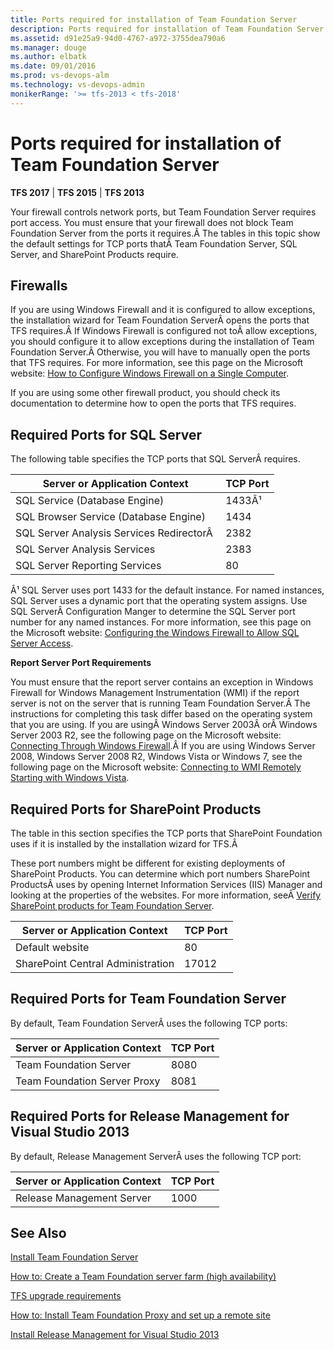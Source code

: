 ```yaml
---
title: Ports required for installation of Team Foundation Server
description: Ports required for installation of Team Foundation Server
ms.assetid: d91e25a9-94d0-4767-a972-3755dea790a6
ms.manager: douge
ms.author: elbatk
ms.date: 09/01/2016
ms.prod: vs-devops-alm
ms.technology: vs-devops-admin
monikerRange: '>= tfs-2013 < tfs-2018'
---
```




# Ports required for installation of Team Foundation Server

**TFS 2017** | **TFS 2015** | **TFS 2013**

Your firewall controls network ports, but Team Foundation Server requires port access. You must ensure that your firewall does not block Team Foundation Server from the ports it requires.Â The tables in this topic show the default settings for TCP ports thatÂ Team Foundation Server, SQL Server, and SharePoint Products require.

## Firewalls

If you are using Windows Firewall and it is configured to allow exceptions, the installation wizard for Team Foundation ServerÂ opens the ports that TFS requires.Â If Windows Firewall is configured not toÂ allow exceptions, you should configure it to allow exceptions during the installation of Team Foundation Server.Â Otherwise, you will have to manually open the ports that TFS requires. For more information, see this page on the Microsoft website: [How to Configure Windows Firewall on a Single Computer](https://technet.microsoft.com/en-us/library/cc875811.aspx).

If you are using some other firewall product, you should check its documentation to determine how to open the ports that TFS requires.

## Required Ports for SQL Server

The following table specifies the TCP ports that SQL ServerÂ requires.

|**Server or Application Context**|**TCP Port**|
|---|---|
|SQL Service (Database Engine)|1433Â¹|
|SQL Browser Service (Database Engine)|1434|
|SQL Server Analysis Services RedirectorÂ |2382|
|SQL Server Analysis Services|2383|
|SQL Server Reporting Services|80|

Â¹ SQL Server uses port 1433 for the default instance. For named instances, SQL Server uses a dynamic port that the operating system assigns. Use SQL ServerÂ Configuration Manger to determine the SQL Server port number for any named instances. For more information, see this page on the Microsoft website: [Configuring the Windows Firewall to Allow SQL Server Access](https://msdn.microsoft.com/en-us/library/cc646023.aspx).

**Report Server Port Requirements**

You must ensure that the report server contains an exception in Windows Firewall for Windows Management Instrumentation (WMI) if the report server is not on the server that is running Team Foundation Server.Â The instructions for completing this task differ based on the operating system that you are using. If you are usingÂ Windows Server 2003Â orÂ Windows Server 2003 R2, see the following page on the Microsoft website: [Connecting Through Windows Firewall](https://msdn.microsoft.com/en-us/library/aa389286(VS.85).aspx).Â If you are using Windows Server 2008, Windows Server 2008 R2, Windows Vista or Windows 7, see the following page on the Microsoft website: [Connecting to WMI Remotely Starting with Windows Vista](https://msdn.microsoft.com/en-us/library/aa822854(VS.85).aspx).

## Required Ports for SharePoint Products

The table in this section specifies the TCP ports that SharePoint Foundation uses if it is installed by the installation wizard for TFS.Â 

These port numbers might be different for existing deployments of SharePoint Products. You can determine which port numbers SharePoint ProductsÂ uses by opening Internet Information Services (IIS) Manager and looking at the properties of the websites. For more information, seeÂ [Verify SharePoint products for Team Foundation Server](../install/sharepoint/verify-sharepoint.md).

|**Server or Application Context**|**TCP Port**|
|---|---|
|Default website|80|
|SharePoint Central Administration|17012|

## Required Ports for Team Foundation Server

By default, Team Foundation ServerÂ uses the following TCP ports:

|**Server or Application Context**|**TCP Port**|
|---|---|
|Team Foundation Server|8080|
|Team Foundation Server Proxy|8081|

## Required Ports for Release Management for Visual Studio 2013

By default, Release Management ServerÂ uses the following TCP port:

|**Server or Application Context**|**TCP Port**|
|---|---|
|Release Management Server|1000|


## See Also

[Install Team Foundation Server](../install/install-2013/install-tfs.md) 

[How to: Create a Team Foundation server farm (high availability)](../install/create-tfs-farm.md) 

[TFS upgrade requirements](../upgrade/upgrade-2013/upgrade-2013-requirements.md) 

[How to: Install Team Foundation Proxy and set up a remote site](../install/install-proxy-setup-remote.md) 

[Install Release Management for Visual Studio 2013](https://msdn.microsoft.com/en-us/library/dn593700%28v=vs.120%29.aspx) 
